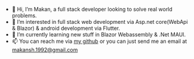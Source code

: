 - 👋 Hi, I’m Makan, a full stack developer looking to solve real world problems.
- 👀 I’m interested in full stack web development via Asp.net core(WebApi & Blazor) & android development via Flutter.
- 🌱 I’m currently learning new stuff in Blazor Webassembly & .Net MAUI.
- 📫 You can reach me via <a href link="@MakanShabani">my github</a> or you can just send me an email at makansh.1992@gmail.com

